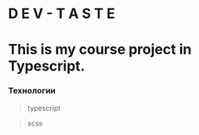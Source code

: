 # D E V - T A S T E
# This is my course project in Typescript.

### Технологии
> typescript

> scss
